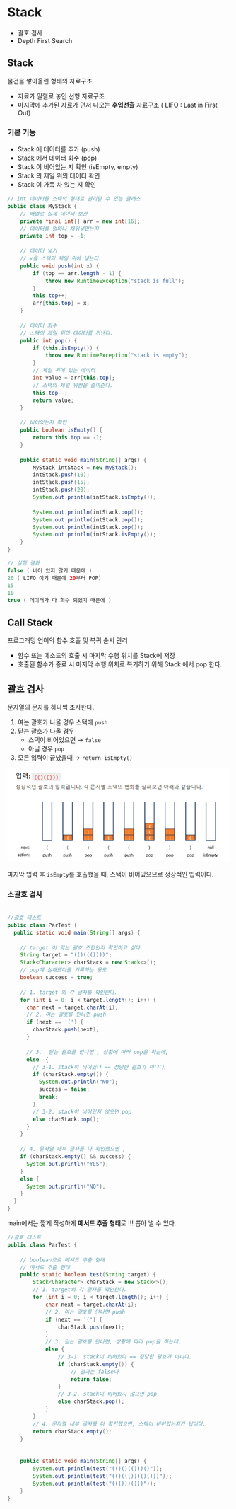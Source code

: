 # Stack
- 괄호 검사
- Depth First Search

## Stack
물건을 쌓아올린 형태의 자료구조
- 자료가 일렬로 놓인 선형 자료구조
- 마지막에 추가된 자료가 먼저 나오는 **후입선출** 자료구조 ( LIFO : Last in First Out) 

### 기본 기능
- Stack 에 데이터를 추가  (push)
- Stack 에서 데이터 회수  (pop)
- Stack 이 비어있는 지 확인 (isEmpty, empty)
- Stack 의 제일 위의 데이터 확인
- Stack 이 가득 차 있는 지 확인
  
```java
// int 데이터를 스택의 형태로 관리할 수 있는 클래스
public class MyStack {
    // 배열로 실제 데이터 보관
    private final int[] arr = new int[16];
    // 데이터를 얼마나 채워넣었는지
    private int top = -1;

    // 데이터 넣기
    // x를 스택의 제일 위에 넣는다.
    public void push(int x) {
        if (top == arr.length - 1) {
            throw new RuntimeException("stack is full");
        }
        this.top++;
        arr[this.top] = x;
    }

    // 데이터 회수
    // 스택의 제일 위의 데이터를 꺼낸다.
    public int pop() {
        if (this.isEmpty()) {
            throw new RuntimeException("stack is empty");
        }
        // 제일 위에 있는 데이터
        int value = arr[this.top];
        // 스택의 제일 위칸을 줄여준다.
        this.top--;
        return value;
    }

    // 비어있는지 확인
    public boolean isEmpty() {
        return this.top == -1;
    }

    public static void main(String[] args) {
        MyStack intStack = new MyStack();
        intStack.push(10);
        intStack.push(15);
        intStack.push(20);
        System.out.println(intStack.isEmpty());

        System.out.println(intStack.pop());
        System.out.println(intStack.pop());
        System.out.println(intStack.pop());
        System.out.println(intStack.isEmpty());
    }
}

```
```java
// 실행 결과
false ( 비어 있지 않기 때문에 )
20 ( LIFO 이기 때문에 20부터 POP)
15
10
true ( 데이터가 다 회수 되었기 때문에 )
```

## Call Stack
프로그래밍 언어의 함수 호출 및 복귀 순서 관리
- 함수 또는 메소드의 호출 시 마지막 수행 위치를 Stack에 저장
- 호출된 함수가 종료 시 마지막 수행 위치로 복기하기 위해 Stack 에서 pop 한다.
  

## 괄호 검사
문자열의 문자를 하나씩 조사한다.
1. 여는 괄호가 나올 경우 스택에 `push`
2. 닫는 괄호가 나올 경우 
   - 스택이 비어있으면 → `false`
   - 아닐 경우 `pop`
3. 모든 입력이 끝났을때 → `return isEmpty()`
  
![괄호검사](괄호.PNG)  
  
마지막 입력 후 ```isEmpty```를 호출했을 때, 스택이 비어있으므로 정상적인 입력이다.
  
### 소괄호 검사
```java

//괄호 테스트
public class ParTest {
  public static void main(String[] args) {

    // target 이 맞는 괄호 조합인지 확인하고 싶다.
    String target = "(()((())))";
    Stack<Character> charStack = new Stack<>();
    // pop에 실패했다를 기록하는 용도
    boolean success = true;

    // 1. target 의 각 글자를 확인한다.
    for (int i = 0; i < target.length(); i++) {
      char next = target.charAt(i);
      // 2. 여는 괄호를 만나면 push
      if (next == '(') {
        charStack.push(next);
      }

      // 3.  닫는 괄호를 만나면 , 상황에 따라 pop을 하는데,
      else  {
        // 3-1. stack이 비어있다 == 정당한 괄호가 아니다.
        if (charStack.empty()) {
          System.out.println("NO");
          success = false;
          break;
        }
        // 3-2. stack이 비어있지 않으면 pop
        else charStack.pop();
      }
    }

    // 4. 문자열 내부 글자를 다 확인했으면 ,
    if (charStack.empty() && success) {
      System.out.println("YES");
    }
    else {
      System.out.println("NO");
    }
  }
}

```
   main에서는 짧게 작성하게 **메서드 추출 형태**로 !!! 뽑아 낼 수 있다.  

```java
//괄호 테스트
public class ParTest {

    // boolean으로 메서드 추출 형태
    // 메서드 추출 형태
    public static boolean test(String target) {
        Stack<Character> charStack = new Stack<>();
        // 1. target의 각 글자를 확인한다.
        for (int i = 0; i < target.length(); i++) {
            char next = target.charAt(i);
            // 2. 여는 괄호를 만나면 push
            if (next == '(') {
                charStack.push(next);
            }
            // 3. 닫는 괄호를 만나면, 상황에 따라 pop을 하는데,
            else {
                // 3-1. stack이 비어있다 == 정당한 괄호가 아니다.
                if (charStack.empty()) {
                    // 결과는 false다
                    return false;
                }
                // 3-2. stack이 비어있지 않으면 pop
                else charStack.pop();
            }
        }
        // 4. 문자열 내부 글자를 다 확인했으면, 스택이 비어있는지가 답이다.
        return charStack.empty();
    }
    

    public static void main(String[] args) {
        System.out.println(test("(()()(()))()"));
        System.out.println(test("(()((()))()()))"));
        System.out.println(test("((()))()()"));
    }
}
```  
